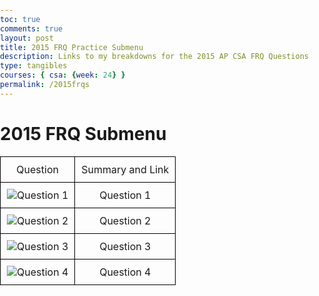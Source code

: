 ```yaml
---
toc: true
comments: true
layout: post
title: 2015 FRQ Practice Submenu
description: Links to my breakdowns for the 2015 AP CSA FRQ Questions 
type: tangibles
courses: { csa: {week: 24} }
permalink: /2015frqs
---
```


# 2015 FRQ Submenu
<html lang="en">
<head>
  <meta charset="UTF-8">
  <meta name="viewport" content="width=device-width, initial-scale=1.0">
  <title>Submenu Table</title>
  <style>
    body {
      margin: 0;
      padding: 0;
    }
    table {
      width: 100%;
      border-collapse: collapse;
    }
    td {
      border: 1px solid black;
      padding: 10px;
      text-align: center;
    }
    .image-hover:hover {
      transform: scale(1.2); /* Increase the scale factor for a more significant magnification */
      transition: transform 0.3s ease-in-out;
    }
  </style>
</head>
<body>
<table>
  <tr>
    <td>Question</td>
    <td>Summary and Link</td>
  </tr>
  <tr>
    <td><img class="image-hover" src="https://github.com/AniCricKet/musical-guacamole/assets/91163802/6ab92a3e-70c1-4603-86e1-9c99439aa0b3" alt="Question 1"></td>
    <td>Question 1</td>
  </tr>
  <tr>
    <td><img class="image-hover" src="https://github.com/AniCricKet/musical-guacamole/assets/91163802/6ab92a3e-70c1-4603-86e1-9c99439aa0b3" alt="Question 2"></td>
    <td>Question 2</td>
  </tr>
  <tr>
    <td><img class="image-hover" src="https://github.com/AniCricKet/musical-guacamole/assets/91163802/6ab92a3e-70c1-4603-86e1-9c99439aa0b3" alt="Question 3"></td>
    <td>Question 3</td>
  </tr>
  <tr>
   <td><img class="image-hover" src="https://github.com/AniCricKet/musical-guacamole/assets/91163802/6ab92a3e-70c1-4603-86e1-9c99439aa0b3" alt="Question 4"></td>
    <td>Question 4</td>
  </tr>
</table>

</body>
</html>
